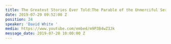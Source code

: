 ```yaml
---
title: The Greatest Stories Ever Told:The Parable of the Unmerciful Servant
date: 2019-07-29 09:52:00 Z
position: 24
speaker: 'David White '
media: https://www.youtube.com/embed/m9P3B4wZ3Jk
message_date: 2019-07-28 10:00:00 Z
---
```


